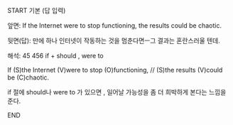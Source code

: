 START
기본 (답 입력)

앞면:
If the Internet were to stop functioning, the results could be chaotic.


뒷면(답):
만에 하나 인터넷이 작동하는 것을 멈춘다면ㅡ그 결과는 혼란스러울 텐데. 


해석:
45 456 if + should , were to

If (S)the Internet (V)were to stop (O)functioning, // (S)the results (V)could be (C)chaotic.

if 절에 should나 were to 가 있으면 , 일어날 가능성을 좀 더 희박하게 본다는 느낌을 준다.
<!--ID: 1694845997600-->
END